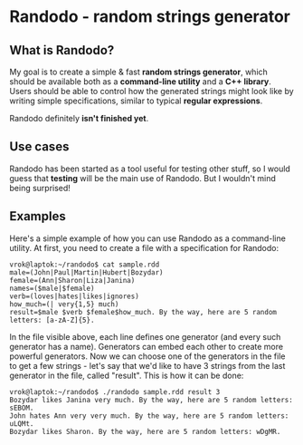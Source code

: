 # Randodo - random strings generator

## What is Randodo?

My goal is to create a simple & fast **random strings generator**, which should be available both as a **command-line utility** and a **C++ library**. Users should be able to control how the generated strings might look like by writing simple specifications, similar to typical **regular expressions**.

Randodo definitely **isn't finished yet**.

## Use cases 

Randodo has been started as a tool useful for testing other stuff, so I would guess that **testing** will be the main use of Randodo. But I wouldn't mind being surprised!

## Examples

Here's a simple example of how you can use Randodo as a command-line utility. At first, you need to create a file with a specification for Randodo:
```
vrok@laptok:~/randodo$ cat sample.rdd 
male=(John|Paul|Martin|Hubert|Bozydar)
female=(Ann|Sharon|Liza|Janina)
names=($male|$female)
verb=(loves|hates|likes|ignores)
how_much=(| very{1,5} much)
result=$male $verb $female$how_much. By the way, here are 5 random letters: [a-zA-Z]{5}.
```

In the file visible above, each line defines one generator (and every such generator has a name). Generators can embed each other to create more powerful generators. Now we can choose one of the generators in the file to get a few strings - let's say that we'd like to have 3 strings from the last generator in the file, called "result". This is how it can be done:

```
vrok@laptok:~/randodo$ ./randodo sample.rdd result 3
Bozydar likes Janina very much. By the way, here are 5 random letters: sEBOM.
John hates Ann very very much. By the way, here are 5 random letters: uLQMt.
Bozydar likes Sharon. By the way, here are 5 random letters: wDgMR.
```
